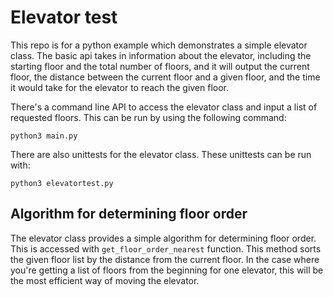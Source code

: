 # Elevator test
This repo is for a python example which demonstrates a simple elevator class. The basic api takes in information about the elevator, including the starting floor and the total number of floors, and it will output the current floor, the distance between the current floor and a given floor, and the time it would take for the elevator to reach the given floor.

There's a command line API to access the elevator class and input a list of requested floors. This can be run by using the following command:
```
python3 main.py
```

There are also unittests for the elevator class. These unittests can be run with: 
```
python3 elevatortest.py
```

## Algorithm for determining floor order
The elevator class provides a simple algorithm for determining floor order. This is accessed with `get_floor_order_nearest` function. This method sorts the given floor list by the distance from the current floor. In the case where you're getting a list of floors from the beginning for one elevator, this will be the most efficient way of moving the elevator. 
